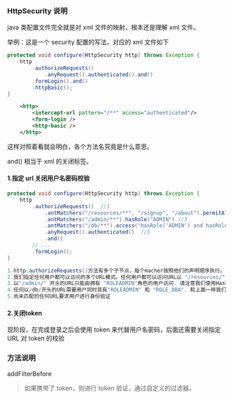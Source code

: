 ### HttpSecurity 说明

java 类配置文件完全就是对 xml 文件的映射，根本还是理解 xml 文件。

举例：这是一个 security 配置的写法，对应的 xml 文件如下
```java
protected void configure(HttpSecurity http) throws Exception {
    http
        .authorizeRequests()
            .anyRequest().authenticated().and()
        .formLogin().and()
        .httpBasic();
}
```

```xml
    <http>
        <intercept-url pattern="/**" access="authenticated"/>
        <form-login />
        <http-basic />
    </http>
```

这样对照着看就会明白，各个方法名究竟是什么意思。

and() 相当于 xml 的关闭标签。

#### 1.指定 url 关闭用户名密码校验

```java
protected void configure(HttpSecurity http) throws Exception {
    http
        .authorizeRequests()  //1
            .antMatchers("/resources/**", "/signup", "/about").permitAll() //2
            .antMatchers("/admin/**").hasRole("ADMIN") //3
            .antMatchers("/db/**").access("hasRole('ADMIN') and hasRole('DBA')")            4
            .anyRequest().authenticated()  //5
            .and()
        // ...
        .formLogin();
}

1.http.authorizeRequests()方法有多个子节点，每个macher按照他们的声明顺序执行。
2.我们指定任何用户都可以访问的多个URL模式。任何用户都可以访问URL以 "/resources/",开头的URL ,以及"/signup", "/about".
3.以"/admin/" 开头的URL只能由拥有 "ROLEADMIN"角色的用户访问. 请注意我们使用HasRole方法，没有使用ROLE前缀。
4.任何以/db/开头的URL需要用户同时具有"ROLEADMIN" 和 "ROLE_DBA". 和上面一样我们的hasRole方法也没有使用ROLE前缀。
5.尚未匹配的任何URL要求用户进行身份验证
```

#### 2.关闭token

现阶段，在完成登录之后会使用 token 来代替用户名密码，后面还需要关闭指定 URL 对 token 的校验



### 方法说明

addFilterBefore
> 如果携带了 token，则进行 token 验证，通过自定义的过滤器。
